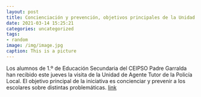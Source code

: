 ```yaml
---
layout: post
title: Concienciación y prevención, objetivos principales de la Unidad de Agente Tutor
date: 2021-03-14 15:25:21
categories: uncategorized
tags:
- random
image: /img/image.jpg
caption: This is a picture
---
```

Los alumnos de 1.º de Educación Secundaria del CEIPSO Padre Garralda han recibido este jueves la visita de la Unidad de Agente Tutor de la Policía Local. El objetivo principal de la iniciativa es concienciar y prevenir a los escolares sobre distintas problemáticas. [link](https://www.ayto-villacanada.es/tu-ayuntamiento/concienciacion-y-prevencion-objetivos-principales-de-la-unidad-de-agente-tutor/)
